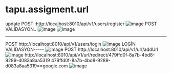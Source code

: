 # tapu.assigment.url
 update
 POST :http://localhost:8010/api/v1/users/register
![image](https://user-images.githubusercontent.com/66941183/134699202-7ec87cea-4648-483b-a5fb-822ece5b1c50.png)
POST VALİDASYON..
![image](https://user-images.githubusercontent.com/66941183/134699322-f19cc23a-8d5b-4c54-b087-9c951f6a135e.png)
![image](https://user-images.githubusercontent.com/66941183/134699374-971abac4-deeb-4aad-9e44-73d3a90c4c99.png)

----------------------------------------------------------------------------------------------------------------
POST http://localhost:8010/api/v1/users/login
![image](https://user-images.githubusercontent.com/66941183/134699565-5d4da1c4-01ab-4323-93db-8f218ffc00ee.png)
LOGİN VALİDASYON-----
![image](https://user-images.githubusercontent.com/66941183/134699654-56a2d1cf-7f31-4cae-b483-642ca48c9f62.png)
POST http://localhost:8010/api/v1/url/addUrl
![image](https://user-images.githubusercontent.com/66941183/134702750-d95de75d-f928-4b2b-bd31-00f54c100303.png)
http://localhost:8010/api/v1/url/redirect/479ffd0f-8a7b-4bd8-9289-d083a8aa5319 
479ffd0f-8a7b-4bd8-9289-d083a8aa5319==google.com
![image](https://user-images.githubusercontent.com/66941183/134703053-6c5a079b-36d4-4daf-956b-79235284f239.png)
